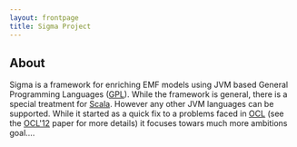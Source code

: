 ```yaml
---
layout: frontpage
title: Sigma Project
---
```


## About ##

Sigma is a framework for enriching EMF models using JVM based General Programming Languages ([GPL](http://en.wikipedia.org/wiki/General-purpose_programming_language)). While the framework is general, there is a special treatment for [Scala](http://www.scala-lang.org). However any other JVM languages can be supported. While it started as a quick fix to a problems faced in [OCL](http://en.wikipedia.org/wiki/Object_Constraint_Language) (see the [OCL'12](http://st.inf.tu-dresden.de/OCL2012/preproceedings/09.pdf) paper for more details) it focuses towars much more ambitions goal….
